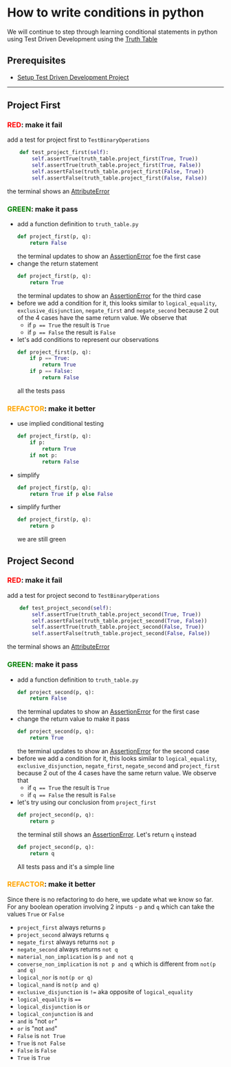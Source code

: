 # How to write conditions in python

We will continue to step through learning conditional statements in python using Test Driven Development using the [Truth Table](https://en.wikipedia.org/wiki/Truth_table)

## Prerequisites

- [Setup Test Driven Development Project](./TDD_SETUP.md)

---

## Project First

### <span style="color:red">**RED**</span>: make it fail

add a test for project first to `TestBinaryOperations`

```python
    def test_project_first(self):
        self.assertTrue(truth_table.project_first(True, True))
        self.assertTrue(truth_table.project_first(True, False))
        self.assertFalse(truth_table.project_first(False, True))
        self.assertFalse(truth_table.project_first(False, False))
```

the terminal shows an [AttributeError](./01_ATTRIBUTE_ERROR.md)

### <span style="color:green">**GREEN**</span>: make it pass

- add a function definition to `truth_table.py`
    ```python
    def project_first(p, q):
        return False
    ```
    the terminal updates to show an [AssertionError](./04_ASSERTION_ERROR.md) foe the first case
- change the return statement
    ```python
    def project_first(p, q):
        return True
    ```
    the terminal updates to show an [AssertionError](./04_ASSERTION_ERROR.md) for the third case
- before we add a condition for it, this looks similar to `logical_equality`, `exclusive_disjunction`, `negate_first` and `negate_second` because 2 out of the 4 cases have the same return value. We observe that
    - if `p == True` the result is `True`
    - if `p == False` the result is `False`
- let's add conditions to represent our observations
    ```python
    def project_first(p, q):
        if p == True:
            return True
        if p == False:
            return False
    ```
    all the tests pass

### <span style="color:orange">**REFACTOR**</span>: make it better

- use implied conditional testing
    ```python
    def project_first(p, q):
        if p:
            return True
        if not p:
            return False
    ```
- simplify
    ```python
    def project_first(p, q):
        return True if p else False
    ```
- simplify further
    ```python
    def project_first(p, q):
        return p
    ```
    we are still green

## Project Second

### <span style="color:red">**RED**</span>: make it fail

add a test for project second to `TestBinaryOperations`

```python
    def test_project_second(self):
        self.assertTrue(truth_table.project_second(True, True))
        self.assertFalse(truth_table.project_second(True, False))
        self.assertTrue(truth_table.project_second(False, True))
        self.assertFalse(truth_table.project_second(False, False))
```

the terminal shows an [AttributeError](./01_ATTRIBUTE_ERROR.md)

### <span style="color:green">**GREEN**</span>: make it pass

- add a function definition to `truth_table.py`
    ```python
    def project_second(p, q):
        return False
    ```
    the terminal updates to show an [AssertionError](./04_ASSERTION_ERROR.md) for the first case
- change the return value to make it pass
    ```python
    def project_second(p, q):
        return True
    ```
    the terminal updates to show an [AssertionError](./04_ASSERTION_ERROR.md) for the second case
- before we add a condition for it, this looks similar to `logical_equality`, `exclusive_disjunction`, `negate_first`, `negate_second` and `project_first` because 2 out of the 4 cases have the same return value. We observe that
    - if `q == True` the result is `True`
    - if `q == False` the result is `False`
- let's try using our conclusion from `project_first`
    ```python
    def project_second(p, q):
        return p
    ```
    the terminal still shows an [AssertionError](./04_ASSERTION_ERROR.md). Let's return `q` instead
    ```python
    def project_second(p, q):
        return q
    ```
    All tests pass and it's a simple line

### <span style="color:orange">**REFACTOR**</span>: make it better

Since there is no refactoring to do here, we update what we know so far. For any boolean operation involving 2 inputs - `p` and `q` which can take the values `True` or `False`
- `project_first` always returns `p`
- `project_second` always returns `q`
- `negate_first` always returns `not p`
- `negate_second` always returns `not q`
- `material_non_implication` is `p and not q`
- `converse_non_implication` is `not p and q` which is different from `not(p and q)`
- `logical_nor` is `not(p or q)`
- `logical_nand` is `not(p and q)`
- `exclusive_disjunction` is `!=` aka opposite of `logical_equality`
- `logical_equality` is `==`
- `logical_disjunction` is `or`
- `logical_conjunction` is `and`
- `and` is "not `or`"
- `or` is "not `and`"
- `False` is `not True`
- `True` is `not False`
- `False` is `False`
- `True` is `True`